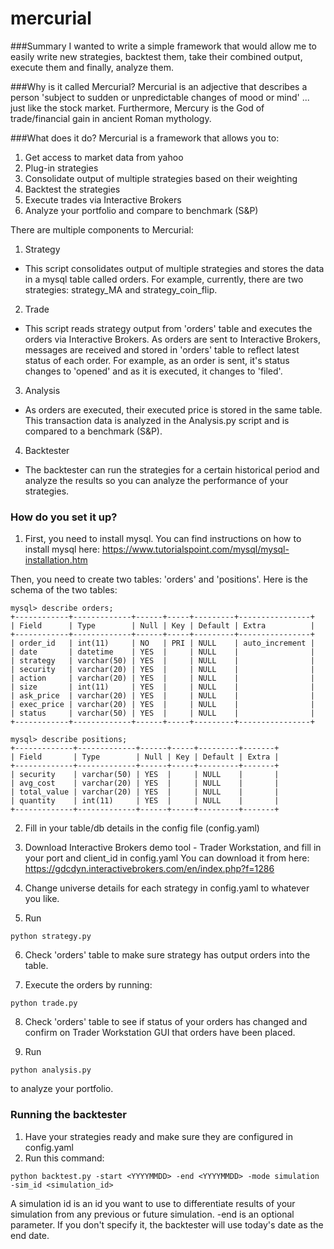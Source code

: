 # mercurial

###Summary 
I wanted to write a simple framework that would allow me to easily write new strategies, backtest them, take their combined output, execute them and finally, analyze them.

###Why is it called Mercurial? 
Mercurial is an adjective that describes a person 'subject to sudden or unpredictable changes of mood or mind' ... just like the stock market. Furthermore, Mercury is the God of trade/financial gain in ancient Roman mythology. 

###What does it do?
Mercurial is a framework that allows you to:

1. Get access to market data from yahoo
2. Plug-in strategies
3. Consolidate output of multiple strategies based on their weighting
4. Backtest the strategies
5. Execute trades via Interactive Brokers
6. Analyze your portfolio and compare to benchmark (S&P)

There are multiple components to Mercurial:

1. Strategy
  * This script consolidates output of multiple strategies and stores the data in a mysql table called orders. For example, currently, there are two strategies: strategy_MA and strategy_coin_flip.
2. Trade
  * This script reads strategy output from 'orders' table and executes the orders via Interactive Brokers. As orders are sent to Interactive Brokers, messages are received and stored in 'orders' table to reflect latest status of each order. For example, as an order is sent, it's status changes to 'opened' and as it is executed, it changes to 'filed'.
3. Analysis
  * As orders are executed, their executed price is stored in the same table. This transaction data is analyzed in the Analysis.py script and is compared to a benchmark (S&P).
4. Backtester
  * The backtester can run the strategies for a certain historical period and analyze the results so you can analyze the performance of your strategies.


### How do you set it up?

1. First, you need to install mysql. You can find instructions on how to install mysql here: https://www.tutorialspoint.com/mysql/mysql-installation.htm 

  Then, you need to create two tables: 'orders' and 'positions'. Here is the schema of the two tables:

 ```
 mysql> describe orders;
 +------------+-------------+------+-----+---------+----------------+
 | Field      | Type        | Null | Key | Default | Extra          |
 +------------+-------------+------+-----+---------+----------------+
 | order_id   | int(11)     | NO   | PRI | NULL    | auto_increment |
 | date       | datetime    | YES  |     | NULL    |                |
 | strategy   | varchar(50) | YES  |     | NULL    |                |
 | security   | varchar(20) | YES  |     | NULL    |                |
 | action     | varchar(20) | YES  |     | NULL    |                |
 | size       | int(11)     | YES  |     | NULL    |                |
 | ask_price  | varchar(20) | YES  |     | NULL    |                |
 | exec_price | varchar(20) | YES  |     | NULL    |                |
 | status     | varchar(50) | YES  |     | NULL    |                |
 +------------+-------------+------+-----+---------+----------------+

 mysql> describe positions;
 +-------------+-------------+------+-----+---------+-------+
 | Field       | Type        | Null | Key | Default | Extra |
 +-------------+-------------+------+-----+---------+-------+
 | security    | varchar(50) | YES  |     | NULL    |       |
 | avg_cost    | varchar(20) | YES  |     | NULL    |       |
 | total_value | varchar(20) | YES  |     | NULL    |       |
 | quantity    | int(11)     | YES  |     | NULL    |       |
 +-------------+-------------+------+-----+---------+-------+
 ```

2. Fill in your table/db details in the config file (config.yaml)

3. Download Interactive Brokers demo tool - Trader Workstation, and fill in your port and client_id in config.yaml
 You can download it from here: https://gdcdyn.interactivebrokers.com/en/index.php?f=1286

4. Change universe details for each strategy in config.yaml to whatever you like.

5. Run

 ```
 python strategy.py
 ```

6. Check 'orders' table to make sure strategy has output orders into the table.

7. Execute the orders by running:

 ```
 python trade.py
 ```

8. Check 'orders' table to see if status of your orders has changed and confirm on Trader Workstation GUI that orders have been placed.

9. Run 
 ```
 python analysis.py
 ```
to analyze your portfolio.


### Running the backtester

1. Have your strategies ready and make sure they are configured in config.yaml
2. Run this command:
```
python backtest.py -start <YYYYMMDD> -end <YYYYMMDD> -mode simulation -sim_id <simulation_id>
```
A simulation id is an id you want to use to differentiate results of your simulation from any previous or future simulation.
-end is an optional parameter. If you don't specify it, the backtester will use today's date as the end date.
